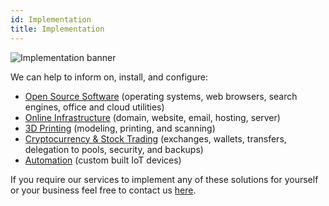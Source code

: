 ```yaml
---
id: Implementation
title: Implementation
---
```


<img alt="Implementation banner" src="/img/Implementation.jpg" />

We can help to inform on, install, and configure:
- [Open Source Software](Kubuntu.md) (operating systems, web browsers, search engines, office and cloud utilities)
- [Online Infrastructure](Cloudflare.md) (domain, website, email, hosting, server)
- [3D Printing](Tinkercad.md) (modeling, printing, and scanning)
- [Cryptocurrency & Stock Trading](Binance.md) (exchanges, wallets, transfers, delegation to pools, security, and backups)
- [Automation](Automation.md) (custom built IoT devices)

If you require our services to implement any of these solutions for yourself or your business feel free to contact us [here](Contact.md).
